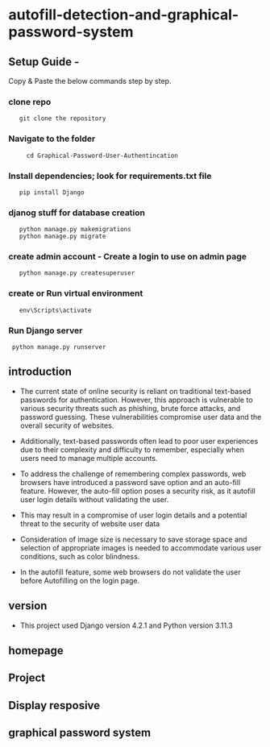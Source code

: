 # autofill-detection-and-graphical-password-system


## Setup Guide - 

Copy & Paste the below commands step by step.

### clone repo
       git clone the repository

### Navigate to the folder
         cd Graphical-Password-User-Authentincation

### Install dependencies; look for requirements.txt file
       pip install Django

### djanog stuff for database creation
       python manage.py makemigrations
       python manage.py migrate

### create admin account - Create a login to use on admin page
       python manage.py createsuperuser

### create or Run virtual environment
       env\Scripts\activate

### Run Django server
     python manage.py runserver


## introduction

* The current state of online security is reliant on traditional text-based passwords for authentication. 
However, this approach is vulnerable to various security threats such as phishing, brute force attacks, and 
password guessing. These vulnerabilities compromise user data and the overall security of websites.

* Additionally, text-based passwords often lead to poor user experiences due to their complexity and 
difficulty to remember, especially when users need to manage multiple accounts.

* To address the challenge of remembering complex passwords, web browsers have introduced a password 
save option and an auto-fill feature. However, the auto-fill option poses a security risk, as it autofill user 
login details without validating the user.

* This may result in a compromise of user login details and a potential threat to the security of website user 
data

* Consideration of image size is necessary to save storage space and selection of appropriate 
images is needed to accommodate various user conditions, such as color blindness.

* In the autofill feature, some web browsers do not validate the user before Autofilling on 
the login page.

## version

* This project used Django version 4.2.1 and Python version 3.11.3

## homepage

## Project

## Display resposive

## graphical password system



